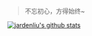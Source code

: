 > 不忘初心，方得始终~

<!--
**jardenliu/jardenliu** is a ✨ _special_ ✨ repository because its `README.md` (this file) appears on your GitHub profile.

Here are some ideas to get you started:

- 🔭 I’m currently working on ...
- 🌱 I’m currently learning ...
- 👯 I’m looking to collaborate on ...
- 🤔 I’m looking for help with ...
- 💬 Ask me about ...
- 📫 How to reach me: ...
- 😄 Pronouns: ...
- ⚡ Fun fact: ...
-->
[![jardenliu's github stats](https://github-readme-stats.vercel.app/api?username=jardenliu)](https://github.com/anuraghazra/github-readme-stats)
